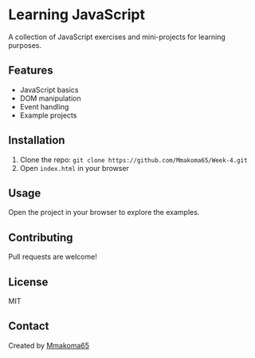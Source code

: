 # Learning JavaScript

A collection of JavaScript exercises and mini-projects for learning purposes.

## Features
- JavaScript basics
- DOM manipulation
- Event handling
- Example projects

## Installation
1. Clone the repo: `git clone https://github.com/Mmakoma65/Week-4.git`
2. Open `index.html` in your browser

## Usage
Open the project in your browser to explore the examples.

## Contributing
Pull requests are welcome!

## License
MIT

## Contact
Created by [Mmakoma65](https://github.com/Mmakoma65)


